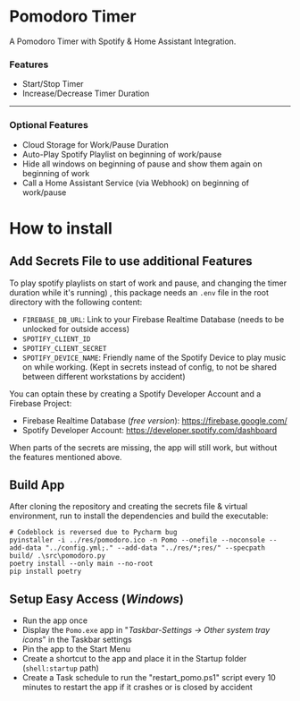 # Pomodoro Timer
A Pomodoro Timer with Spotify & Home Assistant Integration.

### Features
- Start/Stop Timer
- Increase/Decrease Timer Duration
---
### Optional Features
- Cloud Storage for Work/Pause Duration
- Auto-Play Spotify Playlist on beginning of work/pause
- Hide all windows on beginning of pause and show them again on beginning of work
- Call a Home Assistant Service (via Webhook) on beginning of work/pause

# How to install

## Add Secrets File to use additional Features

To play spotify playlists on start of work and pause, and changing the timer duration while it's running) , this package needs an `.env` file in the root directory with the following content:
- `FIREBASE_DB_URL`: Link to your Firebase Realtime Database (needs to be unlocked for outside access)
- `SPOTIFY_CLIENT_ID`
- `SPOTIFY_CLIENT_SECRET`
- `SPOTIFY_DEVICE_NAME`: Friendly name of the Spotify Device to play music on while working. (Kept in secrets instead of config, to not be shared between different workstations by accident)

You can optain these by creating a Spotify Developer Account and a Firebase Project:
- Firebase Realtime Database (*free version*): https://firebase.google.com/
- Spotify Developer Account: https://developer.spotify.com/dashboard


When parts of the secrets are missing, the app will still work, but without the features mentioned above.

## Build App
After cloning the repository and creating the secrets file & virtual environment, run to install the dependencies and build the executable:
```shell
# Codeblock is reversed due to Pycharm bug
pyinstaller -i ../res/pomodoro.ico -n Pomo --onefile --noconsole --add-data "../config.yml;." --add-data "../res/*;res/" --specpath build/ .\src\pomodoro.py
poetry install --only main --no-root
pip install poetry
```

## Setup Easy Access (*Windows*)
- Run the app once
- Display the `Pomo.exe` app in "*Taskbar-Settings -> Other system tray icons*" in the Taskbar settings
- Pin the app to the Start Menu
- Create a shortcut to the app and place it in the Startup folder (`shell:startup` path)
- Create a Task schedule to run the "restart_pomo.ps1" script every 10 minutes to restart the app if it crashes or is closed by accident